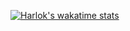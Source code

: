 [![Harlok's wakatime stats](https://github-readme-stats.vercel.app/api/wakatime?username=LanyvNPC)](https://github.com/anuraghazra/github-readme-stats)


